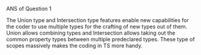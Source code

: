 
ANS of Question 1

The Union type and Intersection type features enable new capabilities for the coder to use multiple types for the crafting of new types out of them. Union allows combining types and Intersection allows taking out the common property types between multiple predeclared types.
These type of scopes massively makes the coding in TS more handy.
